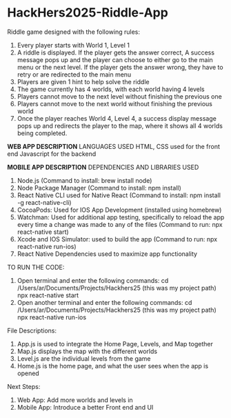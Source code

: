 # HackHers2025-Riddle-App
Riddle game designed with the following rules:
1. Every player starts with World 1, Level 1
2. A riddle is displayed. If the player gets the answer correct, A success message pops up and the player can choose to either go to the main menu or the next level. If the player gets the answer wrong, they have to retry or are redirected to the main menu
3. Players are given 1 hint to help solve the riddle
4. The game currently has 4 worlds, with each world having 4 levels
5. Players cannot move to the next level without finishing the previous one
6. Players cannot move to the next world without finishing the previous world
7. Once the player reaches World 4, Level 4, a success display message pops up and redirects the player to the map, where it shows all 4 worlds being completed. 

**WEB APP DESCRIPTION**
LANGUAGES USED
HTML, CSS used for the front end 
Javascript for the backend 

**MOBILE APP DESCRIPTION**
DEPENDENCIES AND LIBRARIES USED
1. Node.js (Command to install: brew install node)
2. Node Package Manager (Command to install: npm install)
3. React Native CLI used for Native React (Command to install: npm install -g react-native-cli)
4. CocoaPods: Used for IOS App Development (installed using homebrew)
5. Watchman: Used for additional app testing, specifically to reload the app every time a change was made to any of the files (Command to run: npx react-native start)
6. Xcode and IOS Simulator: used to build the app (Command to run: npx react-native run-ios)
7. React Native Dependencies used to maximize app functionality

TO RUN THE CODE: 
1. Open terminal and enter the following commands:
  cd /Users/ar/Documents/Projects/Hackhers25 (this was my project path)
  npx react-native start
2. Open another terminal and enter the following commands:
  cd /Users/ar/Documents/Projects/Hackhers25 (this was my project path)
  npx react-native run-ios

File Descriptions:
1. App.js is used to integrate the Home Page, Levels, and Map together
2. Map.js displays the map with the different worlds
3. Level.js are the individual levels from the game
4. Home.js is the home page, and what the user sees when the app is opened

Next Steps:
1. Web App: Add more worlds and levels in
2. Mobile App: Introduce a better Front end and UI

